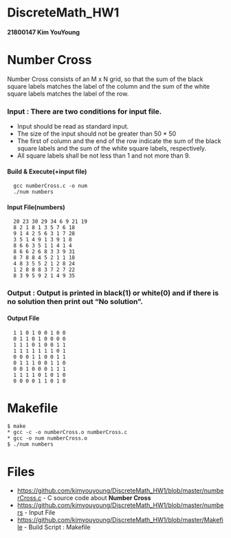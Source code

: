 # DiscreteMath_HW1
#### 21800147 Kim YouYoung

# Number Cross
Number Cross consists of an M x N grid, so that the sum of the black square labels matches the label of the column and the sum of the white square labels matches the label of the row.
### Input : There are two conditions for input file.
* Input should be read as standard input.
* The size of the input should not be greater than 50 * 50
* The first of column and the end of the row indicate the sum of the black square labels and the sum of the white square labels, respectively.
* All square labels shall be not less than 1 and not more than 9.
#### Build & Execute(+input file)
      gcc numberCross.c -o num
      ./num numbers
#### Input File(numbers)
      20 23 30 29 34 6 9 21 19
      8 2 1 8 1 3 5 7 6 18
      9 1 4 2 5 6 3 1 7 28
      3 5 1 4 9 1 3 9 1 8
      8 6 6 3 5 1 1 4 1 4
      8 6 6 2 6 8 3 3 9 31
      8 7 8 8 4 5 2 1 1 18
      4 8 3 5 5 2 1 2 8 24
      1 2 8 8 8 3 7 2 7 22
      8 3 9 5 9 2 1 4 9 35
      
### Output : Output is printed in black(1) or white(0) and if there is no solution then print out “No solution”.
#### Output File 
      1 1 0 1 0 0 1 0 0 
      0 1 1 0 1 0 0 0 0 
      1 1 1 0 1 0 0 1 1 
      1 1 1 1 1 1 1 0 1 
      0 0 0 1 1 0 0 1 1 
      0 1 1 1 0 0 1 1 0 
      0 0 1 0 0 0 1 1 1 
      1 1 1 1 0 1 0 1 0 
      0 0 0 0 1 1 0 1 0 
      
# Makefile
    $ make
    * gcc -c -o numberCross.o numberCross.c
    * gcc -o num numberCross.o
    $ ./num numbers
    
# Files
* https://github.com/kimyouyoung/DiscreteMath_HW1/blob/master/numberCross.c - C source code about **Number Cross**
* https://github.com/kimyouyoung/DiscreteMath_HW1/blob/master/numbers - Input File
* https://github.com/kimyouyoung/DiscreteMath_HW1/blob/master/Makefile - Build Script : Makefile
